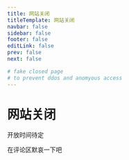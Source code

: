 ```yaml
---
title: 网站关闭
titleTemplate: 网站关闭
navbar: false
sidebar: false
footer: false
editLink: false
prev: false
next: false

# fake closed page
# to prevent ddos and anomyous access
---
```


# 网站关闭

<script setup>
    import { ref, onMounted } from "vue"
    onMounted(() => {
        if (typeof window === "undefined")  return;

        const x = document.getElementById("x");
        if (localStorage.getItem("prevent") == "true") {
            var a = document.createElement("a")
            a.href = "/"
            a.innerText = "作为内部人员，你有资格访问这个网站"
            x.appendChild(a)
            x.appendChild(document.createElement("br"))
            var b = document.createElement("button")
            b.onclick = () => {
                localStorage.setItem("prevent", false);
                var key = parseInt(Math.random() * 1000000) + ""
                key = (key+key+key+key+key+key).substr(0,6)
                localStorage.setItem("restore", key);
                alert("请牢记密钥：" + key)
                window.history.go(0)
            }
            b.innerText = "撤回访问权限"
            x.appendChild(b)
        } else {
            var sayings = [
                "进了一班，就不等于进了保险箱！——Soil Grass",
                "首先，态度是最重要的，五班他们其实一点都不比你们差，学习态度一个比一个认真。——Soil Grass",
                "不要被周恩来班的光环，闪瞎了眼！——Soil Grass",
                "你有没有抄吴琼（无穷）的作业？——Soil Grass",
                "我教你们发面，你们做馒头花卷，可总有几个人，发面不会做，就开始做各种各样的糕点。——Soil Grass",
                "我对你们客气，你们把我当福气了是吧！——Soil Grass",
            ]
            var a = document.createElement("button")
            var key;
            a.onclick = () => {
                
                key = prompt("输入密钥",key=="Soil Grass"?( localStorage.getItem("restore")):"");
                if(key==null) return
                if(key=="Soil Grass"&& localStorage.getItem("restore")==null){
                    key = localStorage.getItem("restore")
                    localStorage.setItem("restore",key)
                }
                if (key == localStorage.getItem("restore")) {
                    localStorage.setItem("prevent", true);
                    window.history.go(0)
                    return
                }
                alert("错误的密钥")

            }
            a.innerText = sayings[parseInt(Math.random() * 100) % 6] + ""
            x.appendChild(a)
        }
    })
</script>

<p>开放时间待定</p>
<p>在评论区默哀一下吧</p>
<div id="x">
</div>
